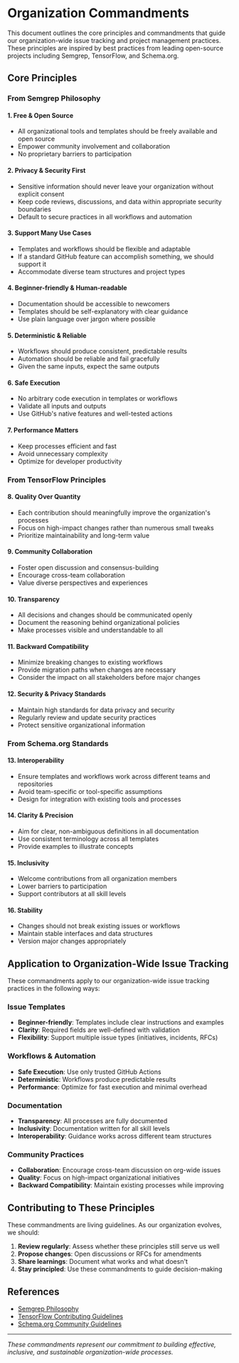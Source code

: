 # Organization Commandments

This document outlines the core principles and commandments that guide our organization-wide issue tracking and project management practices. These principles are inspired by best practices from leading open-source projects including Semgrep, TensorFlow, and Schema.org.

## Core Principles

### From Semgrep Philosophy

#### 1. Free & Open Source
- All organizational tools and templates should be freely available and open source
- Empower community involvement and collaboration
- No proprietary barriers to participation

#### 2. Privacy & Security First
- Sensitive information should never leave your organization without explicit consent
- Keep code reviews, discussions, and data within appropriate security boundaries
- Default to secure practices in all workflows and automation

#### 3. Support Many Use Cases
- Templates and workflows should be flexible and adaptable
- If a standard GitHub feature can accomplish something, we should support it
- Accommodate diverse team structures and project types

#### 4. Beginner-friendly & Human-readable
- Documentation should be accessible to newcomers
- Templates should be self-explanatory with clear guidance
- Use plain language over jargon where possible

#### 5. Deterministic & Reliable
- Workflows should produce consistent, predictable results
- Automation should be reliable and fail gracefully
- Given the same inputs, expect the same outputs

#### 6. Safe Execution
- No arbitrary code execution in templates or workflows
- Validate all inputs and outputs
- Use GitHub's native features and well-tested actions

#### 7. Performance Matters
- Keep processes efficient and fast
- Avoid unnecessary complexity
- Optimize for developer productivity

### From TensorFlow Principles

#### 8. Quality Over Quantity
- Each contribution should meaningfully improve the organization's processes
- Focus on high-impact changes rather than numerous small tweaks
- Prioritize maintainability and long-term value

#### 9. Community Collaboration
- Foster open discussion and consensus-building
- Encourage cross-team collaboration
- Value diverse perspectives and experiences

#### 10. Transparency
- All decisions and changes should be communicated openly
- Document the reasoning behind organizational policies
- Make processes visible and understandable to all

#### 11. Backward Compatibility
- Minimize breaking changes to existing workflows
- Provide migration paths when changes are necessary
- Consider the impact on all stakeholders before major changes

#### 12. Security & Privacy Standards
- Maintain high standards for data privacy and security
- Regularly review and update security practices
- Protect sensitive organizational information

### From Schema.org Standards

#### 13. Interoperability
- Ensure templates and workflows work across different teams and repositories
- Avoid team-specific or tool-specific assumptions
- Design for integration with existing tools and processes

#### 14. Clarity & Precision
- Aim for clear, non-ambiguous definitions in all documentation
- Use consistent terminology across all templates
- Provide examples to illustrate concepts

#### 15. Inclusivity
- Welcome contributions from all organization members
- Lower barriers to participation
- Support contributors at all skill levels

#### 16. Stability
- Changes should not break existing issues or workflows
- Maintain stable interfaces and data structures
- Version major changes appropriately

## Application to Organization-Wide Issue Tracking

These commandments apply to our organization-wide issue tracking practices in the following ways:

### Issue Templates
- **Beginner-friendly**: Templates include clear instructions and examples
- **Clarity**: Required fields are well-defined with validation
- **Flexibility**: Support multiple issue types (initiatives, incidents, RFCs)

### Workflows & Automation
- **Safe Execution**: Use only trusted GitHub Actions
- **Deterministic**: Workflows produce predictable results
- **Performance**: Optimize for fast execution and minimal overhead

### Documentation
- **Transparency**: All processes are fully documented
- **Inclusivity**: Documentation written for all skill levels
- **Interoperability**: Guidance works across different team structures

### Community Practices
- **Collaboration**: Encourage cross-team discussion on org-wide issues
- **Quality**: Focus on high-impact organizational initiatives
- **Backward Compatibility**: Maintain existing processes while improving

## Contributing to These Principles

These commandments are living guidelines. As our organization evolves, we should:

1. **Review regularly**: Assess whether these principles still serve us well
2. **Propose changes**: Open discussions or RFCs for amendments
3. **Share learnings**: Document what works and what doesn't
4. **Stay principled**: Use these commandments to guide decision-making

## References

- [Semgrep Philosophy](https://semgrep.dev/docs/contributing/semgrep-philosophy)
- [TensorFlow Contributing Guidelines](https://github.com/tensorflow/tensorflow/blob/master/CONTRIBUTING.md)
- [Schema.org Community Guidelines](https://github.com/schemaorg/schemaorg)

---

*These commandments represent our commitment to building effective, inclusive, and sustainable organization-wide processes.*
